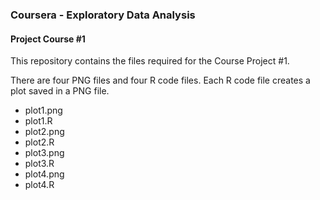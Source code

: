 ### Coursera - Exploratory Data Analysis
#### Project Course #1

This repository contains the files required for the Course Project #1.

There are four PNG files and four R code files. Each R code file creates a plot saved in a PNG file.

* plot1.png
* plot1.R
* plot2.png
* plot2.R
* plot3.png
* plot3.R
* plot4.png
* plot4.R




